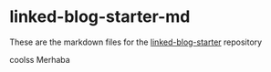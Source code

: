 # linked-blog-starter-md
These are the markdown files for the [linked-blog-starter](https://github.com/matthewwong525/linked-blog-starter) repository

coolss
Merhaba
